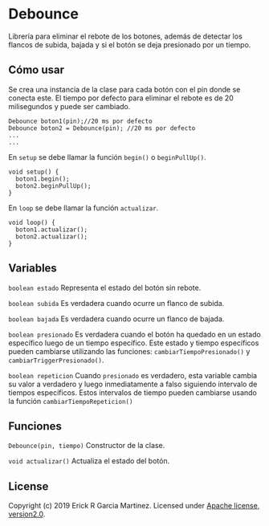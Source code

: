 # Debounce
Librería para eliminar el rebote de los botones, además de detectar los flancos de subida, bajada y si el botón se deja presionado por un tiempo.


## Cómo usar
Se crea una instancia de la clase para cada botón con el pin donde se conecta este. El tiempo por defecto para eliminar el rebote es de 20 milisegundos y puede ser cambiado.
```
Debounce boton1(pin);//20 ms por defecto
Debounce boton2 = Debounce(pin); //20 ms por defecto
...
...
```
En `setup` se debe llamar la función `begin()` o `beginPullUp()`.
```
void setup() {
  boton1.begin();
  boton2.beginPullUp();
}
```
En `loop` se debe llamar la función `actualizar`.
```
void loop() {
  boton1.actualizar();
  boton2.actualizar();
}
```
## Variables

```boolean estado```
Representa el estado del botón sin rebote.

```boolean subida```
Es verdadera cuando ocurre un flanco de subida.

```boolean bajada```
Es verdadera cuando ocurre un flanco de bajada.

```boolean presionado```
Es verdadera cuando el botón ha quedado en un estado específico luego de un tiempo específico. Este estado y tiempo específicos pueden cambiarse utilizando las funciones: `cambiarTiempoPresionado()` y `cambiarTriggerPresionado()`.

```boolean repeticion```
Cuando `presionado` es verdadero, esta variable cambia su valor a verdadero y luego inmediatamente a falso siguiendo intervalo de tiempos específicos. Estos intervalos de tiempo pueden cambiarse usando la función `cambiarTiempoRepeticion()`

## Funciones

```Debounce(pin, tiempo)```
Constructor de la clase.

```void actualizar()```
Actualiza el estado del botón.




## License
Copyright (c) 2019 Erick R Garcia Martinez.
Licensed under [Apache license, version2.0](LICENSE).
